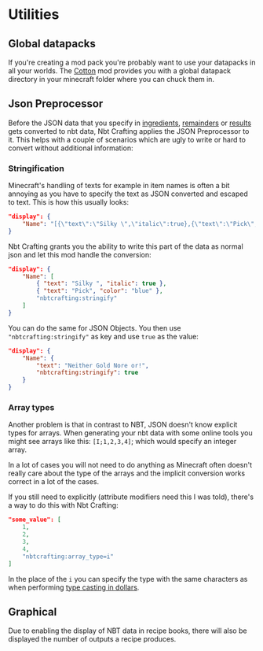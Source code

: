 # Utilities

## Global datapacks
If you're creating a mod pack you're probably want to use your datapacks in all your worlds. The [Cotton](https://minecraft.curseforge.com/projects/cotton) mod provides you with a global datapack directory in your minecraft folder where you can chuck them in.

## Json Preprocessor
Before the JSON data that you specify in [ingredients], [remainders] or [results] gets converted to nbt data, Nbt Crafting applies the JSON Preprocessor to it. This helps with a couple of scenarios which are ugly to write or hard to convert without additional information:

### Stringification
Minecraft's handling of texts for example in item names is often a bit annoying as you have to specify the text as JSON converted and escaped to text. This is how this usually looks:

```json
"display": {
	"Name": "[{\"text\":\"Silky \",\"italic\":true},{\"text\":\"Pick\",\"color\":\"blue\"}]"
}
```

Nbt Crafting grants you the ability to write this part of the data as normal json and let this mod handle the conversion:

```json
"display": {
	"Name": [
		{ "text": "Silky ", "italic": true },
		{ "text": "Pick", "color": "blue" },
		"nbtcrafting:stringify"
	]
}
```

You can do the same for JSON Objects. You then use `"nbtcrafting:stringify"` as key and use `true` as the value:

```json
"display": {
	"Name": {
		"text": "Neither Gold Nore or!",
		"nbtcrafting:stringify": true
	}
}
```

### Array types
Another problem is that in contrast to NBT, JSON doesn't know explicit types for arrays. When generating your nbt data with some online tools you might see arrays like this: `[I;1,2,3,4]`; which would specify an integer array.

In a lot of cases you will not need to do anything as Minecraft often doesn't really care about the type of the arrays and the implicit conversion works correct in a lot of the cases.

If you still need to explicitly (attribute modifiers need this I was told), there's a way to do this with Nbt Crafting:

```json
"some_value": [
	1,
	2,
	3,
	4,
	"nbtcrafting:array_type=i"
]
```

In the place of the `i` you can specify the type with the same characters as when performing [type casting in dollars](../dynamic-data/dollars#type-casting).

## Graphical
Due to enabling the display of NBT data in recipe books, there will also be displayed the number of outputs a recipe produces.

[ingredients]: ../recipe-parts/ingredients/ingredients
[remainders]: ../recipe-parts/ingredients/remainders
[results]: ../recipe-parts/results

